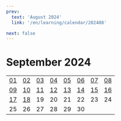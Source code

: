 ```yaml
---
prev:
  text: 'August 2024'
  link: '/en/learning/calendar/202408'

next: false
---
```

# September 2024

<table class="calendar">
	<tr>
		<td><a href=/en/learning/prob/20240901>01</a><br><Badge type="danger" text="Bid"/></td>
		<td><a href=/en/learning/prob/20240902>02</a><br><Badge type="warning" text="Play"/></td>
		<td><a href=/en/learning/prob/20240903>03</a><br><Badge type="tip" text="Def"/></td>
		<td><a href=/en/learning/prob/20240904>04</a><br><Badge type="danger" text="Bid"/></td>
		<td><a href=/en/learning/prob/20240905>05</a><br><Badge type="warning" text="Play"/></td>
		<td><a href=/en/learning/prob/20240906>06</a><br><Badge type="warning" text="Play"/></td>
		<td><a href=/en/learning/prob/20240907>07</a><br><Badge type="warning" text="Play"/></td>
		<td><a href=/en/learning/prob/20240908>08</a><br><Badge type="danger" text="Bid"/></td>
	</tr>
	<tr>
		<td><a href=/en/learning/prob/20240909>09</a><br><Badge type="warning" text="Play"/></td>
		<td><a href=/en/learning/prob/20240910>10</a><br><Badge type="tip" text="Def"/></td>
		<td><a href=/en/learning/prob/20240911>11</a><br><Badge type="danger" text="Bid"/></td>
		<td><a href=/en/learning/prob/20240912>12</a><br><Badge type="warning" text="Play"/></td>
		<td><a href=/en/learning/prob/20240913>13</a><br><Badge type="tip" text="Def"/></td>
		<td><a href=/en/learning/prob/20240914>14</a><br><Badge type="warning" text="Play"/></td>
		<td><a href=/en/learning/prob/20240915>15</a><br><Badge type="danger" text="Bid"/></td>
		<td><a href=/en/learning/prob/20240916>16</a><br><Badge type="warning" text="Play"/></td>
	</tr>
	<tr>
		<td><a href=/en/learning/prob/20240917>17</a><br><Badge type="tip" text="Def"/></td>
		<td><a href=/en/learning/prob/20240918>18</a><br><Badge type="danger" text="Bid"/></td>
		<td>19</td>
		<td>20</td>
		<td>21</td>
		<td>22</td>
		<td>23</td>
		<td>24</td>
	</tr>
    <tr>
        <td>25</td>
		<td>26</td>
		<td>27</td>
		<td>28</td>
		<td>29</td>
		<td>30</td>
		<td></td>
		<td></td>
	</tr>
</table>

<Badge type="info" text="&uarr; Learning"/> [<Badge type="tip" text="Practice ->"/>](/en/practice/calendar/202409)